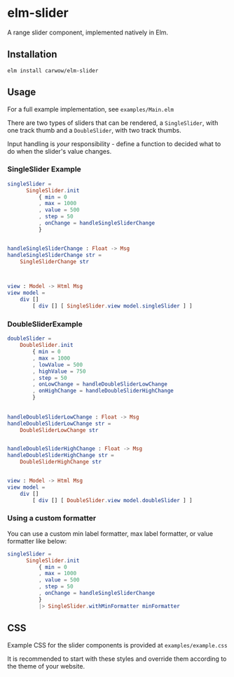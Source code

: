 # elm-slider

A range slider component, implemented natively in Elm.

## Installation

```shell
elm install carwow/elm-slider
```

## Usage

For a full example implementation, see `examples/Main.elm`

There are two types of sliders that can be rendered, a `SingleSlider`, with one track thumb and a `DoubleSlider`, with two track thumbs.

Input handling is *your* responsibility - define a function to decided what to do when the slider's value changes.

### SingleSlider Example

```elm
singleSlider =
      SingleSlider.init
          { min = 0
          , max = 1000
          , value = 500
          , step = 50
          , onChange = handleSingleSliderChange
          }


handleSingleSliderChange : Float -> Msg
handleSingleSliderChange str =
    SingleSliderChange str



view : Model -> Html Msg
view model =
    div []
        [ div [] [ SingleSlider.view model.singleSlider ] ]
```

### DoubleSliderExample

```elm
doubleSlider =
    DoubleSlider.init
        { min = 0
        , max = 1000
        , lowValue = 500
        , highValue = 750
        , step = 50
        , onLowChange = handleDoubleSliderLowChange
        , onHighChange = handleDoubleSliderHighChange
        }
        
        
handleDoubleSliderLowChange : Float -> Msg
handleDoubleSliderLowChange str =
    DoubleSliderLowChange str


handleDoubleSliderHighChange : Float -> Msg
handleDoubleSliderHighChange str =
    DoubleSliderHighChange str


view : Model -> Html Msg
view model =
    div []
        [ div [] [ DoubleSlider.view model.doubleSlider ] ]
```

### Using a custom formatter

You can use a custom min label formatter, max label formatter, or value formatter like below:

```elm
singleSlider =
      SingleSlider.init
          { min = 0
          , max = 1000
          , value = 500
          , step = 50
          , onChange = handleSingleSliderChange
          }
          |> SingleSlider.withMinFormatter minFormatter
```

## CSS

Example CSS for the slider components is provided at `examples/example.css`

It is recommended to start with these styles and override them according to the theme of your website.
```